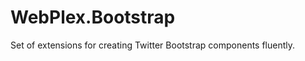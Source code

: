 WebPlex.Bootstrap
=================

Set of extensions for creating Twitter Bootstrap components fluently.